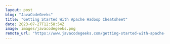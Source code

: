 ```yaml
---
layout: post
blog: "JavaCodeGeeks"
title: "Getting Started With Apache Hadoop Cheatsheet"
date: 2023-07-27T12:58:54Z
image: images/javacodegeeks.png
remote_url: "https://www.javacodegeeks.com/getting-started-with-apache-hadoop-cheatsheet.html"
---
```

